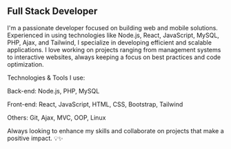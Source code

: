 ## Full Stack Developer

I'm a passionate developer focused on building web and mobile solutions. Experienced in using technologies like Node.js, React, JavaScript, MySQL, PHP, Ajax, and Tailwind, I specialize in developing efficient and scalable applications. I love working on projects ranging from management systems to interactive websites, always keeping a focus on best practices and code optimization.

Technologies & Tools I use:

Back-end: Node.js, PHP, MySQL

Front-end: React, JavaScript, HTML, CSS, Bootstrap, Tailwind

Others: Git, Ajax, MVC, OOP, Linux

Always looking to enhance my skills and collaborate on projects that make a positive impact. 💡✨

<!--
**adelemdina/adelemdina** is a ✨ _special_ ✨ repository because its `README.md` (this file) appears on your GitHub profile.

Here are some ideas to get you started:

- 🔭 I’m currently working on ...
- 🌱 I’m currently learning ...
- 👯 I’m looking to collaborate on ...
- 🤔 I’m looking for help with ...
- 💬 Ask me about ...
- 📫 How to reach me: ...
- 😄 Pronouns: ...
- ⚡ Fun fact: ...
-->

